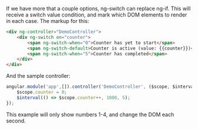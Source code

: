 If we have more that a couple options, ng-switch can replace ng-if. This will receive a switch value condition, and mark which DOM elements to render in each case. The markup for this:

```html
<div ng-controller="DemoController">
    <div ng-switch on="counter">
        <span ng-switch-when="0">Counter has yet to start</span>
        <span ng-switch-default>Counter is active (value: {{counter}})</span>
        <span ng-switch-when="5">Counter has completed</span>
    </div>
</div>
```

And the sample controller:

```javascript
angular.module('app',[]).controller('DemoController', ($scope, $interval) => {
    $scope.counter = 0;
    $interval(() => $scope.counter++, 1000, 5);
});
```

This example will only show numbers 1-4, and change the DOM each second.

